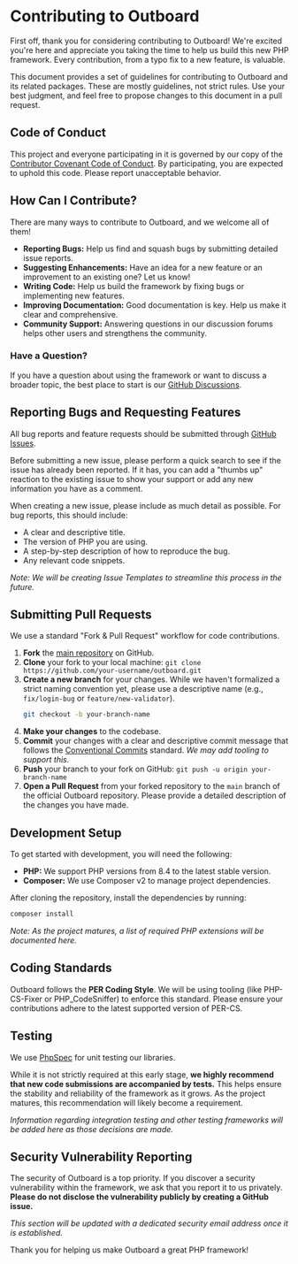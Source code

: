 # Contributing to Outboard

First off, thank you for considering contributing to Outboard!
We're excited you're here and appreciate you taking the time to help us build this new PHP framework.
Every contribution, from a typo fix to a new feature, is valuable.

This document provides a set of guidelines for contributing to Outboard and its related packages.
These are mostly guidelines, not strict rules. Use your best judgment, and feel free to propose changes to this document in a pull request.

## Code of Conduct

This project and everyone participating in it is governed by our copy of the [Contributor Covenant Code of Conduct](https://github.com/outboardphp/.github/blob/main/CODE_OF_CONDUCT.md).
By participating, you are expected to uphold this code. Please report unacceptable behavior.

## How Can I Contribute?

There are many ways to contribute to Outboard, and we welcome all of them!

* **Reporting Bugs:** Help us find and squash bugs by submitting detailed issue reports.
* **Suggesting Enhancements:** Have an idea for a new feature or an improvement to an existing one? Let us know!
* **Writing Code:** Help us build the framework by fixing bugs or implementing new features.
* **Improving Documentation:** Good documentation is key. Help us make it clear and comprehensive.
* **Community Support:** Answering questions in our discussion forums helps other users and strengthens the community.

### Have a Question?

If you have a question about using the framework or want to discuss a broader topic, the best place to start is our [GitHub Discussions](https://github.com/orgs/outboardphp/discussions).

## Reporting Bugs and Requesting Features

All bug reports and feature requests should be submitted through [GitHub Issues](https://github.com/outboardphp/outboard/issues).

Before submitting a new issue, please perform a quick search to see if the issue has already been reported.
If it has, you can add a "thumbs up" reaction to the existing issue to show your support or add any new information you have as a comment.

When creating a new issue, please include as much detail as possible. For bug reports, this should include:
* A clear and descriptive title.
* The version of PHP you are using.
* A step-by-step description of how to reproduce the bug.
* Any relevant code snippets.

*Note: We will be creating Issue Templates to streamline this process in the future.*

## Submitting Pull Requests

We use a standard "Fork & Pull Request" workflow for code contributions.

1.  **Fork** the [main repository](https://github.com/outboardphp/outboard) on GitHub.
2.  **Clone** your fork to your local machine: `git clone https://github.com/your-username/outboard.git`
3.  **Create a new branch** for your changes. While we haven't formalized a strict naming convention yet, please use a descriptive name (e.g., `fix/login-bug` or `feature/new-validator`).
    ```bash
    git checkout -b your-branch-name
    ```
4.  **Make your changes** to the codebase.
5.  **Commit** your changes with a clear and descriptive commit message that follows the [Conventional Commits](https://www.conventionalcommits.org/) standard.
    *We may add tooling to support this.*
6.  **Push** your branch to your fork on GitHub: `git push -u origin your-branch-name`
7.  **Open a Pull Request** from your forked repository to the `main` branch of the official Outboard repository. Please provide a detailed description of the changes you have made.

## Development Setup

To get started with development, you will need the following:

* **PHP:** We support PHP versions from 8.4 to the latest stable version.
* **Composer:** We use Composer v2 to manage project dependencies.

After cloning the repository, install the dependencies by running:

```bash
composer install
```
*Note: As the project matures, a list of required PHP extensions will be documented here.*

## Coding Standards

Outboard follows the **PER Coding Style**. We will be using tooling (like PHP-CS-Fixer or PHP_CodeSniffer) to enforce this standard.
Please ensure your contributions adhere to the latest supported version of PER-CS.

## Testing

We use [PhpSpec](https://phpspec.net/) for unit testing our libraries.

While it is not strictly required at this early stage, **we highly recommend that new code submissions are accompanied by tests.**
This helps ensure the stability and reliability of the framework as it grows. As the project matures, this recommendation will likely become a requirement.

*Information regarding integration testing and other testing frameworks will be added here as those decisions are made.* 

## Security Vulnerability Reporting

The security of Outboard is a top priority. If you discover a security vulnerability within the framework, we ask that you report it to us privately.
**Please do not disclose the vulnerability publicly by creating a GitHub issue.**

*This section will be updated with a dedicated security email address once it is established.*

Thank you for helping us make Outboard a great PHP framework!
